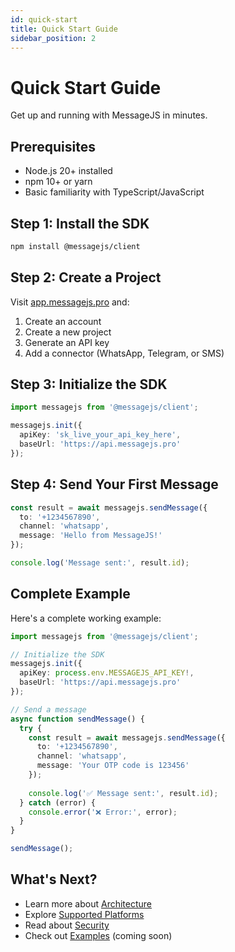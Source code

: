 ```yaml
---
id: quick-start
title: Quick Start Guide
sidebar_position: 2
---
```


# Quick Start Guide

Get up and running with MessageJS in minutes.

## Prerequisites

- Node.js 20+ installed
- npm 10+ or yarn
- Basic familiarity with TypeScript/JavaScript

## Step 1: Install the SDK

```bash
npm install @messagejs/client
```

## Step 2: Create a Project

Visit [app.messagejs.pro](https://app.messagejs.pro) and:
1. Create an account
2. Create a new project
3. Generate an API key
4. Add a connector (WhatsApp, Telegram, or SMS)

## Step 3: Initialize the SDK

```typescript
import messagejs from '@messagejs/client';

messagejs.init({
  apiKey: 'sk_live_your_api_key_here',
  baseUrl: 'https://api.messagejs.pro'
});
```

## Step 4: Send Your First Message

```typescript
const result = await messagejs.sendMessage({
  to: '+1234567890',
  channel: 'whatsapp',
  message: 'Hello from MessageJS!'
});

console.log('Message sent:', result.id);
```

## Complete Example

Here's a complete working example:

```typescript
import messagejs from '@messagejs/client';

// Initialize the SDK
messagejs.init({
  apiKey: process.env.MESSAGEJS_API_KEY!,
  baseUrl: 'https://api.messagejs.pro'
});

// Send a message
async function sendMessage() {
  try {
    const result = await messagejs.sendMessage({
      to: '+1234567890',
      channel: 'whatsapp',
      message: 'Your OTP code is 123456'
    });
    
    console.log('✅ Message sent:', result.id);
  } catch (error) {
    console.error('❌ Error:', error);
  }
}

sendMessage();
```

## What's Next?

- Learn more about [Architecture](../intro#architecture-overview)
- Explore [Supported Platforms](../intro#supported-platforms)
- Read about [Security](../intro#security)
- Check out [Examples](#) (coming soon)

